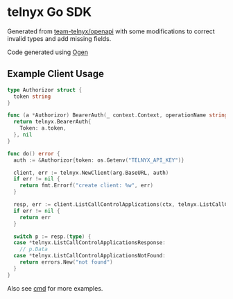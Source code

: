 # telnyx Go SDK

Generated from [team-telnyx/openapi](https://github.com/team-telnyx/openapi/) with some modifications to correct invalid types and add missing fields.

Code generated using [Ogen](https://github.com/ogen-go/ogen)

## Example Client Usage

```go
type Authorizor struct {
  token string
}

func (a *Authorizor) BearerAuth(_ context.Context, operationName string) (telnyx.BearerAuth, error) {
  return telnyx.BearerAuth{
    Token: a.token,
  }, nil
}

func do() error {
  auth := &Authorizor{token: os.Getenv("TELNYX_API_KEY")}

  client, err := telnyx.NewClient(arg.BaseURL, auth)
  if err != nil {
    return fmt.Errorf("create client: %w", err)
  }

  resp, err := client.ListCallControlApplications(ctx, telnyx.ListCallControlApplicationsParams{})
  if err != nil {
    return err
  }

  switch p := resp.(type) {
  case *telnyx.ListCallControlApplicationsResponse:
    // p.Data
  case *telnyx.ListCallControlApplicationsNotFound:
    return errors.New("not found")
  }
}
```

Also see [cmd](./cmd) for more examples.
